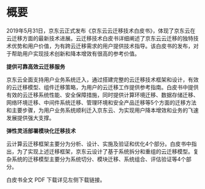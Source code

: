 # 概要

2019年5月31日，京东云正式发布《京东云云迁移技术白皮书》，体现了京东云在云迁移方面的最新技术进展。云迁移技术白皮书详细阐述了京东云云迁移的独特技术优势和用户价值，为有跨云迁移需求的用户提供技术指导。该白皮书的发布，对于帮助用户实现技术创新和降本增效有很高的参考价值。

**提供可靠高效云迁移服务**

京东云全面支持用户业务系统迁入，通过搭建完整的云迁移技术框架和设计，有效的云迁移模型、组件迁移策略，为用户的云迁移工作提供参考指南。白皮书中提供有效的云迁移系统性能、安全保障措施，同时提供计算环境迁移、数据存储迁移、网络环境迁移、中间件系统迁移、管理环境和安全产品迁移等5个方面的迁移方法和主要步骤，为用户业务系统顺利迁入京东云、为实现用户降本增效和业务的飞速发展提供强大支撑。

**弹性灵活部署模块化迁移技术**

云计算云迁移框架主要分为分析、设计、实施及验证和优化4个部分。白皮书中指出，为了实现上述迁移框架，京东云设计了基于系统拆分和重组的云迁移模型。复杂系统的迁移模型主要分为系统切分、模块迁移、系统组合、评估验证等4个部分。

白皮书全文 PDF 下载详见左侧下载链接。
